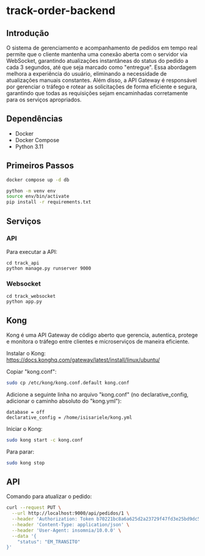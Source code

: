 # track-order-backend

## Introdução
O sistema de gerenciamento e acompanhamento de pedidos em tempo real permite que o cliente mantenha uma conexão aberta com o servidor via WebSocket, garantindo atualizações instantâneas do status do pedido a cada 3 segundos, até que seja marcado como "entregue". Essa abordagem melhora a experiência do usuário, eliminando a necessidade de atualizações manuais constantes. Além disso, a API Gateway é responsável por gerenciar o tráfego e rotear as solicitações de forma eficiente e segura, garantindo que todas as requisições sejam encaminhadas corretamente para os serviços apropriados.


## Dependências

- Docker
- Docker Compose
- Python 3.11

## Primeiros Passos

```bash
docker compose up -d db
```

```bash
python -m venv env
source env/bin/activate
pip install -r requirements.txt
```

## Serviços

### API

Para executar a API:
```
cd track_api
python manage.py runserver 9000
```

### Websocket

```
cd track_websocket
python app.py
```

## Kong
Kong é uma API Gateway de código aberto que gerencia, autentica, protege e monitora o tráfego entre clientes e microserviços de maneira eficiente.

Instalar o Kong: https://docs.konghq.com/gateway/latest/install/linux/ubuntu/

Copiar "kong.conf":
```bash
sudo cp /etc/kong/kong.conf.default kong.conf
```

Adicione a seguinte linha no arquivo "kong.conf" (no declarative_config, adicionar o caminho absoluto do "kong.yml"):
```
database = off
declarative_config = /home/isisariele/kong.yml
```

Iniciar o Kong:
```bash
sudo kong start -c kong.conf
```

Para parar:
```bash
sudo kong stop
```

## API

Comando para atualizar o pedido:

```bash
curl --request PUT \
  --url http://localhost:9000/api/pedidos/1 \
  --header 'Authorization: Token b70221bc8a6a625d2a23729f47fd3e25bd9dc55d' \
  --header 'Content-Type: application/json' \
  --header 'User-Agent: insomnia/10.0.0' \
  --data '{
	"status": "EM_TRANSITO"
}'
```
